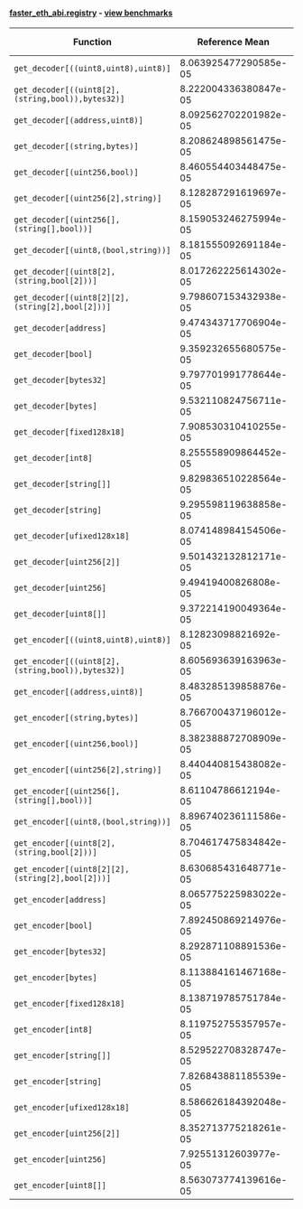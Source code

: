 #### [faster_eth_abi.registry](https://github.com/BobTheBuidler/faster-eth-abi/blob/master/faster_eth_abi/registry.py) - [view benchmarks](https://github.com/BobTheBuidler/faster-eth-abi/blob/master/benchmarks/test_registry_benchmarks.py)

| Function | Reference Mean | Faster Mean | % Change | Speedup (%) | x Faster | Faster |
|----------|---------------|-------------|----------|-------------|----------|--------|
| `get_decoder[((uint8,uint8),uint8)]` | 8.063925477290585e-05 | 8.248734843205698e-05 | -2.29% | -2.24% | 0.98x | ❌ |
| `get_decoder[((uint8[2],(string,bool)),bytes32)]` | 8.222004336380847e-05 | 8.289676472101846e-05 | -0.82% | -0.82% | 0.99x | ❌ |
| `get_decoder[(address,uint8)]` | 8.092562702201982e-05 | 8.239659226873823e-05 | -1.82% | -1.79% | 0.98x | ❌ |
| `get_decoder[(string,bytes)]` | 8.208624898561475e-05 | 8.145330965376283e-05 | 0.77% | 0.78% | 1.01x | ✅ |
| `get_decoder[(uint256,bool)]` | 8.460554403448475e-05 | 8.104125715222035e-05 | 4.21% | 4.40% | 1.04x | ✅ |
| `get_decoder[(uint256[2],string)]` | 8.128287291619697e-05 | 8.064752243837985e-05 | 0.78% | 0.79% | 1.01x | ✅ |
| `get_decoder[(uint256[],(string[],bool))]` | 8.159053246275994e-05 | 8.336348730259547e-05 | -2.17% | -2.13% | 0.98x | ❌ |
| `get_decoder[(uint8,(bool,string))]` | 8.181555092691184e-05 | 8.102695620215286e-05 | 0.96% | 0.97% | 1.01x | ✅ |
| `get_decoder[(uint8[2],(string,bool[2]))]` | 8.017262225614302e-05 | 8.203590798345884e-05 | -2.32% | -2.27% | 0.98x | ❌ |
| `get_decoder[(uint8[2][2],(string[2],bool[2]))]` | 9.798607153432938e-05 | 9.530526874569059e-05 | 2.74% | 2.81% | 1.03x | ✅ |
| `get_decoder[address]` | 9.474343717706904e-05 | 9.241348387712685e-05 | 2.46% | 2.52% | 1.03x | ✅ |
| `get_decoder[bool]` | 9.359232655680575e-05 | 9.127134703630192e-05 | 2.48% | 2.54% | 1.03x | ✅ |
| `get_decoder[bytes32]` | 9.797701991778644e-05 | 9.211275293219564e-05 | 5.99% | 6.37% | 1.06x | ✅ |
| `get_decoder[bytes]` | 9.532110824756711e-05 | 9.334294251381744e-05 | 2.08% | 2.12% | 1.02x | ✅ |
| `get_decoder[fixed128x18]` | 7.908530310410255e-05 | 8.133223036960192e-05 | -2.84% | -2.76% | 0.97x | ❌ |
| `get_decoder[int8]` | 8.255558909864452e-05 | 8.19778026397127e-05 | 0.70% | 0.70% | 1.01x | ✅ |
| `get_decoder[string[]]` | 9.829836510228564e-05 | 9.330009360761965e-05 | 5.08% | 5.36% | 1.05x | ✅ |
| `get_decoder[string]` | 9.295598119638858e-05 | 9.402791300043606e-05 | -1.15% | -1.14% | 0.99x | ❌ |
| `get_decoder[ufixed128x18]` | 8.074148984154506e-05 | 8.163118965322705e-05 | -1.10% | -1.09% | 0.99x | ❌ |
| `get_decoder[uint256[2]]` | 9.501432132812171e-05 | 9.355594481039941e-05 | 1.53% | 1.56% | 1.02x | ✅ |
| `get_decoder[uint256]` | 9.49419400826808e-05 | 9.291247249588247e-05 | 2.14% | 2.18% | 1.02x | ✅ |
| `get_decoder[uint8[]]` | 9.372214190049364e-05 | 9.745391428901184e-05 | -3.98% | -3.83% | 0.96x | ❌ |
| `get_encoder[((uint8,uint8),uint8)]` | 8.12823098821692e-05 | 8.499986720613552e-05 | -4.57% | -4.37% | 0.96x | ❌ |
| `get_encoder[((uint8[2],(string,bool)),bytes32)]` | 8.605693639163963e-05 | 8.584380443235468e-05 | 0.25% | 0.25% | 1.00x | ✅ |
| `get_encoder[(address,uint8)]` | 8.483285139858876e-05 | 8.356209715522222e-05 | 1.50% | 1.52% | 1.02x | ✅ |
| `get_encoder[(string,bytes)]` | 8.766700437196012e-05 | 8.598710374415807e-05 | 1.92% | 1.95% | 1.02x | ✅ |
| `get_encoder[(uint256,bool)]` | 8.382388872708909e-05 | 8.156783673478853e-05 | 2.69% | 2.77% | 1.03x | ✅ |
| `get_encoder[(uint256[2],string)]` | 8.440440815438082e-05 | 8.387606569087388e-05 | 0.63% | 0.63% | 1.01x | ✅ |
| `get_encoder[(uint256[],(string[],bool))]` | 8.61104786612194e-05 | 8.679324147799505e-05 | -0.79% | -0.79% | 0.99x | ❌ |
| `get_encoder[(uint8,(bool,string))]` | 8.896740236111586e-05 | 8.778441298922832e-05 | 1.33% | 1.35% | 1.01x | ✅ |
| `get_encoder[(uint8[2],(string,bool[2]))]` | 8.704617475834842e-05 | 8.448426539061385e-05 | 2.94% | 3.03% | 1.03x | ✅ |
| `get_encoder[(uint8[2][2],(string[2],bool[2]))]` | 8.630685431648771e-05 | 8.531556768585533e-05 | 1.15% | 1.16% | 1.01x | ✅ |
| `get_encoder[address]` | 8.065775225983022e-05 | 8.165969417042738e-05 | -1.24% | -1.23% | 0.99x | ❌ |
| `get_encoder[bool]` | 7.892450869214976e-05 | 8.028430029335058e-05 | -1.72% | -1.69% | 0.98x | ❌ |
| `get_encoder[bytes32]` | 8.292871108891536e-05 | 8.692205754201548e-05 | -4.82% | -4.59% | 0.95x | ❌ |
| `get_encoder[bytes]` | 8.113884161467168e-05 | 8.019315596217375e-05 | 1.17% | 1.18% | 1.01x | ✅ |
| `get_encoder[fixed128x18]` | 8.138719785751784e-05 | 8.298554094959457e-05 | -1.96% | -1.93% | 0.98x | ❌ |
| `get_encoder[int8]` | 8.119752755357957e-05 | 8.25036452781025e-05 | -1.61% | -1.58% | 0.98x | ❌ |
| `get_encoder[string[]]` | 8.529522708328747e-05 | 8.45659947433838e-05 | 0.85% | 0.86% | 1.01x | ✅ |
| `get_encoder[string]` | 7.826843881185539e-05 | 8.257308670789563e-05 | -5.50% | -5.21% | 0.95x | ❌ |
| `get_encoder[ufixed128x18]` | 8.586626184392048e-05 | 8.441190685209177e-05 | 1.69% | 1.72% | 1.02x | ✅ |
| `get_encoder[uint256[2]]` | 8.352713775218261e-05 | 8.493370625232124e-05 | -1.68% | -1.66% | 0.98x | ❌ |
| `get_encoder[uint256]` | 7.92551312603977e-05 | 8.062540316556572e-05 | -1.73% | -1.70% | 0.98x | ❌ |
| `get_encoder[uint8[]]` | 8.563073774139616e-05 | 8.660578277089236e-05 | -1.14% | -1.13% | 0.99x | ❌ |
